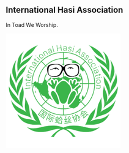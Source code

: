 International Hasi Association
------------------------------
In Toad We Worship.

<img src="images/ihsa-logo-outline.png" alt="The Logo of IHSA" width="301">
